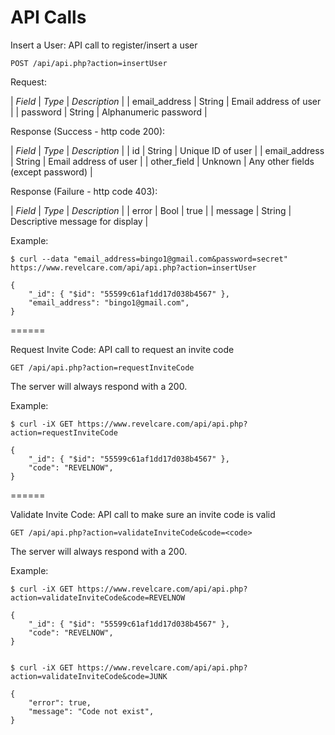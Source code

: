 API Calls
=========

Insert a User: API call to register/insert a user

`POST /api/api.php?action=insertUser`

Request:

| *Field* | *Type* | *Description* |
| email_address | String | Email address of user |
| password | String | Alphanumeric password |

Response (Success - http code 200):

| *Field* | *Type* | *Description* |
| id | String | Unique ID of user |
| email_address | String | Email address of user |
| other_field | Unknown | Any other fields (except password) |

Response (Failure - http code 403):

| *Field* | *Type* | *Description* |
| error | Bool | true |
| message | String | Descriptive message for display |

Example:

    $ curl --data "email_address=bingo1@gmail.com&password=secret" https://www.revelcare.com/api/api.php?action=insertUser

    {
        "_id": { "$id": "55599c61af1dd17d038b4567" },
        "email_address": "bingo1@gmail.com",
    }

======

Request Invite Code: API call to request an invite code

`GET /api/api.php?action=requestInviteCode`

The server will always respond with a 200.

Example:

    $ curl -iX GET https://www.revelcare.com/api/api.php?action=requestInviteCode

    {
        "_id": { "$id": "55599c61af1dd17d038b4567" },
        "code": "REVELNOW",
    }

======

Validate Invite Code: API call to make sure an invite code is valid

`GET /api/api.php?action=validateInviteCode&code=<code>`

The server will always respond with a 200.

Example:

    $ curl -iX GET https://www.revelcare.com/api/api.php?action=validateInviteCode&code=REVELNOW

    {
        "_id": { "$id": "55599c61af1dd17d038b4567" },
        "code": "REVELNOW",
    }


    $ curl -iX GET https://www.revelcare.com/api/api.php?action=validateInviteCode&code=JUNK

    {
        "error": true,
        "message": "Code not exist",
    }
